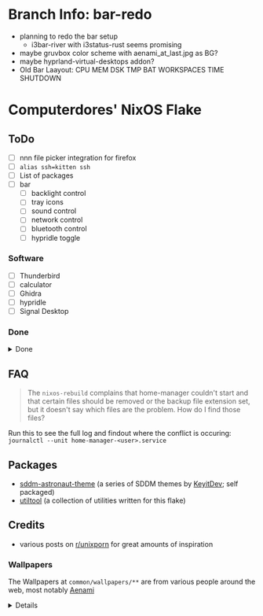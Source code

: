 # Branch Info: bar-redo
- planning to redo the bar setup
  - i3bar-river with i3status-rust seems promising
- maybe gruvbox color scheme with aenami\_at\_last.jpg as BG?
- maybe hyprland-virtual-desktops addon?
- Old Bar Laayout: CPU MEM DSK TMP BAT        WORKSPACES        TIME SHUTDOWN

# Computerdores' NixOS Flake
## ToDo
- [ ] nnn file picker integration for firefox
- [ ] `alias ssh=kitten ssh`
- [ ] List of packages
- [ ] bar
  - [ ] backlight control
  - [ ] tray icons
  - [ ] sound control
  - [ ] network control
  - [ ] bluetooth control
  - [ ] hypridle toggle

### Software
- [ ] Thunderbird
- [ ] calculator
- [ ] Ghidra
- [ ] hypridle
- [ ] Signal Desktop

### Done
<details>
<summary>Done</summary>

- [x] EWW: battery indicator time estimate tooltip
- [x] Credits section
- [x] ImHex
- [x] pwndbg
</details>

## FAQ
> The `nixos-rebuild` complains that home-manager couldn't start and that certain files should be removed or the backup file extension set, but it doesn't say which files are the problem. How do I find those files?

Run this to see the full log and findout where the conflict is occuring:
`journalctl --unit home-manager-<user>.service`

## Packages
- [sddm-astronaut-theme](https://github.com/Keyitdev/sddm-astronaut-theme) (a series of SDDM themes by [KeyitDev](https://github.com/Keyitdev); self packaged)
- [utiltool](https://github.com/Computerdores/utiltool) (a collection of utilities written for this flake)

## Credits
- various posts on [r/unixporn](https://www.reddit.com/r/unixporn/) for great amounts of inspiration

### Wallpapers
The Wallpapers at `common/wallpapers/**` are from various people around the web, most notably [Aenami](https://www.artstation.com/aenamiart)
<details>

|               Path               |                                   Artist                                   |
|----------------------------------|----------------------------------------------------------------------------|
| `aenami/*`                       | [Aenami](https://www.artstation.com/aenamiart)                             |
| `abandoned_satellite_dishes.jpg` | [Isaac Yeram Kim](https://www.artstation.com/isaacyeramkim)                |
| `escaping_the_well.jpg`          | N/A                                                                        |
| `fedex_cargo_ship.jpg`           | [Plumm](https://www.humanart.cz/portfolio/Plumm)                           |
| `ghost_in_the_shell.jpg`         | N/A                                                                        |
| `the_neon_shallows.png`          | [Leiko](https://www.deviantart.com/leikoi/art/The-Neon-Shallows-823330548) |
| `the_wormworld_saga_edited.jpg`  | [Daniel Lieske](https://daniellieske.artstation.com/)                      |

If you know the artist for one of the wallpapers where it says "N/A", please let me know!
</details>
